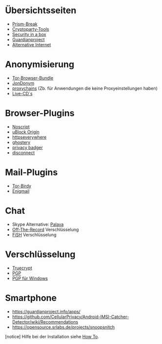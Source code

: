 # Übersichtsseiten
+ <a href="https://prism-break.org/de/" target="_blank">Prism-Break</a>
+ <a href="https://www.cryptoparty.in/learn/tools" target="_blank">Cryptoparty-Tools</a>
+ <a href="https://securityinabox.org/en/tools" target="_blank">Security in a box</a>
+ <a href="https://guardianproject.info/apps/" target="_blank">Guardianproject</a>
+ <a href="https://github.com/redecentralize/alternative-internet" target="_blank">Alternative Internet</a>
# Anonymisierung
+ <a href="https://www.torproject.org/download/download-easy.html.en" target="_blank">Tor-Browser-Bundle</a>
+ <a href="https://www.anonym-surfen.de/software.html" target="_blank">JonDonym</a>
+ <a href="https://github.com/haad/proxychains" target="_blank">proxychains</a> (Zb. für Anwendungen die keine Proxyeinstellungen haben)
+ <a href="https://www.privacy-handbuch.de" target="_blank">Live-CD´s</a>
# Browser-Plugins
+ <a href="https://noscript.net/getit" target="_blank"><span class="author-g-tqy5ovrn5oqkm1z122zr">Noscript</span></a>
+ <a href="https://github.com/gorhill/uBlock/" target="_blank"><span class="author-g-tqy5ovrn5oqkm1z122zr">uBlock Origin</span></a>
+ <a href="https://www.eff.org/https-everywhere" target="_blank"><span class="author-g-tqy5ovrn5oqkm1z122zr">httpseverywhere</span></a>
+ <a href="https://www.ghostery.com/en/try-us/download-add-on/" target="_blank"><span class="author-g-z122zt8sdyx6eayfr2jm">ghostery</span></a>
+ <a href="https://www.eff.org/privacybadger" target="_blank">privacy badger</a>
+ <a href="https://disconnect.me/#get-cta" target="_blank">disconnect</a>
#  Mail-Plugins
+ <a href="https://addons.mozilla.org/en-us/thunderbird/addon/torbirdy/" target="_blank">Tor-Birdy</a>
+ <a href="https://www.enigmail.net/home/index.php" target="_blank">Enigmail</a>
# Chat
+ Skype Alternative: <a href="https://palava.tv/" target="_blank">Palava</a>
+ <a href="https://otr.cypherpunks.ca/" target="_blank">Off-The-Record</a> Verschlüsselung
+ <a href="http://fishlim.kodafritt.se/" target="_blank">FiSH</a> Verschlüsselung
# Verschlüsselung
+ <a href="https://www.cryptoparty.in/learn/tools#mobile_phone" target="_blank">Truecrypt</a>
+ <a href="https://www.gnupg.org/index.de.html" target="_blank">PGP</a>
+ <a href="http://www.gpg4win.org/" target="_blank">PGP für Windows</a>
# Smartphone
+ https://guardianproject.info/apps/
+ https://github.com/CellularPrivacy/Android-IMSI-Catcher-Detector/wiki/Recommendations
+ https://opensource.srlabs.de/projects/snoopsnitch

[notice] Hilfe bei der Installation siehe [How To](2.howto.md).

